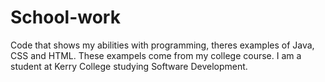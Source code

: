 # School-work

Code that shows my abilities with programming, theres examples of Java, CSS and HTML. 
These exampels come from my college course. I am a student at Kerry College studying Software Development. 
